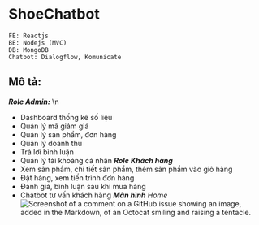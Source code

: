 # ShoeChatbot
```
FE: Reactjs
BE: Nodejs (MVC)
DB: MongoDB
Chatbot: Dialogflow, Komunicate
```
## Mô tả:
***Role Admin:***  \n
- Dashboard thống kê số liệu
- Quản lý mã giảm giá
- Quản lý sản phẩm, đơn hàng
- Quản lý doanh thu
- Trả lời bình luận
- Quản lý tài khoảng cá nhân
***Role Khách hàng***
- Xem sản phẩm, chi tiết sản phẩm, thêm sản phẩm vào giỏ hàng
- Đặt hàng, xem tiến trình đơn hàng
- Đánh giá, bình luận sau khi mua hàng
- Chatbot tư vấn khách hàng
  ***Màn hình***
  _Home_
  ![Screenshot of a comment on a GitHub issue showing an image, added in the Markdown, of an Octocat smiling and raising a tentacle.](https://i.imgur.com/NW8BQs6.jpg)
